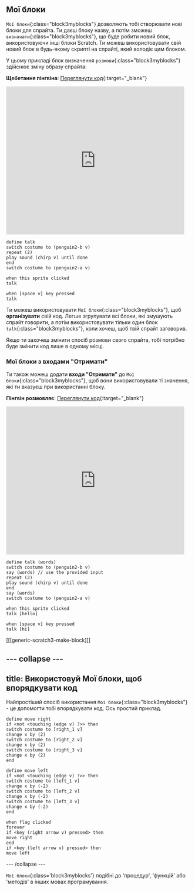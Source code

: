 ## Мої блоки

`Мої блоки`{:class="block3myblocks"} дозволяють тобі створювати нові блоки для спрайта. Ти даєш блоку назву, а потім зможеш `визначати`{:class="block3myblocks"}, що буде робити новий блок, використовуючи інші блоки Scratch. Ти можеш використовувати свій новий блок в будь-якому скрипті на спрайті, який володіє цим блоком.

У цьому прикладі блок визначення `розмови`{:class="block3myblocks"} здійснює зміну образу спрайта:

**Щебетання пінгвіна**: [Переглянути код](https://scratch.mit.edu/projects/567554899/editor){:target="_blank"}

<div class="scratch-preview">
  <iframe src="https://scratch.mit.edu/projects/567554899/embed" allowtransparency="true" width="485" height="402" frameborder="0" scrolling="no" allowfullscreen></iframe>
</div>

```blocks3
define talk
switch costume to (penguin2-b v)
repeat (2)
play sound (chirp v) until done
end
switch costume to (penguin2-a v)

when this sprite clicked
talk

when [space v] key pressed
talk
```

Ти можеш використовувати `Мої блоки`{:class="block3myblocks"}, щоб **організувати** свій код. Легше згрупувати всі блоки, які змушують спрайт говорити, а потім використовувати тільки один блок `talk`{:class="block3myblocks"}, коли хочеш, щоб твій спрайт заговорив.

Якщо ти захочеш змінити спосіб розмови свого спрайта, тобі потрібно буде змінити код лише в одному місці.

### Мої блоки з входами "Отримати"

Ти також можеш додати **входи "Отримати"** до `Мої блоки`{:class="block3myblocks"}, щоб вони використовували ті значення, які ти вказуєш при використанні блоку.

**Пінгвін розмовляє**: [Переглянути код](https://scratch.mit.edu/projects/567538874/editor){:target="_blank"}

<div class="scratch-preview">
  <iframe src="https://scratch.mit.edu/projects/567538874/embed" allowtransparency="true" width="485" height="402" frameborder="0" scrolling="no" allowfullscreen></iframe>
</div>

```blocks3
define talk (words)
switch costume to (penguin2-b v)
say (words) // use the provided input
repeat (2)
play sound (chirp v) until done
end
say (words)
switch costume to (penguin2-a v)

when this sprite clicked
talk [hello]

when [space v] key pressed
talk [hi]
```

[[[generic-scratch3-make-block]]]

--- collapse ---
---
title: Використовуй Мої блоки, щоб впорядкувати код
---
Найпростіший спосіб використання `Мої блоки`{:class="block3myblocks"} - це допомогти тобі впорядкувати код. Ось простий приклад.

```blocks3
define move right
if <not <touching (edge v) ?>> then
switch costume to [right_1 v]
change x by (2)
switch costume to [right_2 v]
change x by (2)
switch costume to [right_3 v]
change x by (2)
end

define move left
if <not <touching (edge v) ?>> then
switch costume to [left_1 v]
change x by (-2)
switch costume to [left_2 v]
change x by (-2)
switch costume to [left_3 v]
change x by (-2)
end

when flag clicked
forever
if <key (right arrow v) pressed> then
move right
end
if <key (left arrow v) pressed> then
move left
```

--- /collapse ---

`Мої блоки`{:class='block3myblocks'} подібні до 'процедур', 'функцій' або 'методів' в інших мовах програмування.
